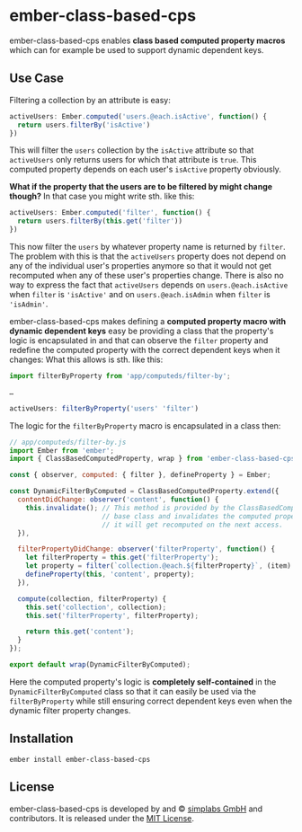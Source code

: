 # ember-class-based-cps

ember-class-based-cps enables __class based computed property macros__ which
can for example be used to support dynamic dependent keys.

## Use Case

Filtering a collection by an attribute is easy:

```js
activeUsers: Ember.computed('users.@each.isActive', function() {
  return users.filterBy('isActive')
})
```

This will filter the `users` collection by the `isActive` attribute so that
`activeUsers` only returns users for which that attribute is `true`. This
computed property depends on each user's `isActive` property obviously.

__What if the property that the users are to be filtered by might change
though?__ In that case you might write sth. like this:

```js
activeUsers: Ember.computed('filter', function() {
  return users.filterBy(this.get('filter'))
})
```

This now filter the `users` by whatever property name is returned by `filter`.
The problem with this is that the `activeUsers` property does not depend on any
of the individual user's properties anymore so that it would not get recomputed
when any of these user's properties change. There is also no way to express the
fact that `activeUsers` depends on `users.@each.isActive` when `filter` is
`'isActive'` and on `users.@each.isAdmin` when `filter` is `'isAdmin'`.

ember-class-based-cps makes defining a __computed property macro with dynamic
dependent keys__ easy be providing a class that the property's logic is
encapsulated in and that can observe the `filter` property and redefine the
computed property with the correct dependent keys when it changes: What this
allows is sth. like this:

```js
import filterByProperty from 'app/computeds/filter-by';

…

activeUsers: filterByProperty('users' 'filter')
```

The logic for the `filterByProperty` macro is encapsulated in a class then:

```js
// app/computeds/filter-by.js
import Ember from 'ember';
import { ClassBasedComputedProperty, wrap } from 'ember-class-based-cps';

const { observer, computed: { filter }, defineProperty } = Ember;

const DynamicFilterByComputed = ClassBasedComputedProperty.extend({
  contentDidChange: observer('content', function() {
    this.invalidate(); // This method is provided by the ClassBasedComputedProperty
                       // base class and invalidates the computed property so that
                       // it will get recomputed on the next access.
  }),

  filterPropertyDidChange: observer('filterProperty', function() {
    let filterProperty = this.get('filterProperty');
    let property = filter(`collection.@each.${filterProperty}`, (item) => item.get(filterProperty));
    defineProperty(this, 'content', property);
  }),

  compute(collection, filterProperty) {
    this.set('collection', collection);
    this.set('filterProperty', filterProperty);

    return this.get('content');
  }
});

export default wrap(DynamicFilterByComputed);
```

Here the computed property's logic is __completely self-contained__ in the
`DynamicFilterByComputed` class so that it can easily be used via the
`filterByProperty` while still ensuring correct dependent keys even when
the dynamic filter property changes.

## Installation

`ember install ember-class-based-cps`

## License

ember-class-based-cps is developed by and &copy;
[simplabs GmbH](http://simplabs.com) and contributors. It is released under the
[MIT License](LICENSE).
